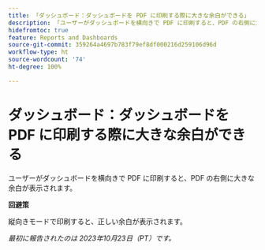 ```yaml
---
title: 「ダッシュボード：ダッシュボードを PDF に印刷する際に大きな余白ができる」
description: 「ユーザーがダッシュボードを横向きで PDF に印刷すると、PDF の右側に大きな余白が表示されます。」
hidefromtoc: true
feature: Reports and Dashboards
source-git-commit: 359264a4697b783f79ef8df000216d259106d96d
workflow-type: ht
source-wordcount: '74'
ht-degree: 100%

---
```



# ダッシュボード：ダッシュボードを PDF に印刷する際に大きな余白ができる

ユーザーがダッシュボードを横向きで PDF に印刷すると、PDF の右側に大きな余白が表示されます。

**回避策**

縦向きモードで印刷すると、正しい余白が表示されます。

_最初に報告されたのは 2023年10月23日（PT）です。_
